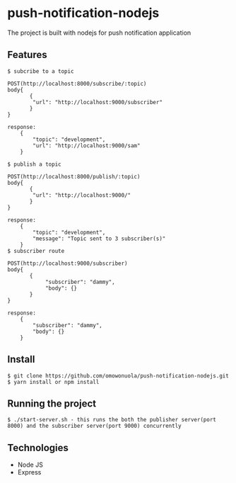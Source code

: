 # push-notification-nodejs

The project is built with nodejs for push notification application

## Features

    $ subcribe to a topic 
    
    POST(http://localhost:8000/subscribe/:topic)
    body{
           {
            "url": "http://localhost:9000/subscriber"
           }
    }
    
    response: 
        {
            "topic": "development",
            "url": "http://localhost:9000/sam"
        }
    
    $ publish a topic 
    
    POST(http://localhost:8000/publish/:topic)
    body{
           {
            "url": "http://localhost:9000/"
           }
    }
    
    response: 
        {
            "topic": "development",
            "message": "Topic sent to 3 subscriber(s)"
        } 
    $ subscriber route 
    
    POST(http://localhost:9000/subscriber)  
    body{
           {
                "subscriber": "dammy",
                "body": {}
           }
    }

    response: 
        {
            "subscriber": "dammy",
            "body": {}
        }

## Install

    $ git clone https://github.com/omowonuola/push-notification-nodejs.git
    $ yarn install or npm install


## Running the project

    $ ./start-server.sh - this runs the both the publisher server(port 8000) and the subscriber server(port 9000) concurrently
    
## Technologies

- Node JS
- Express

